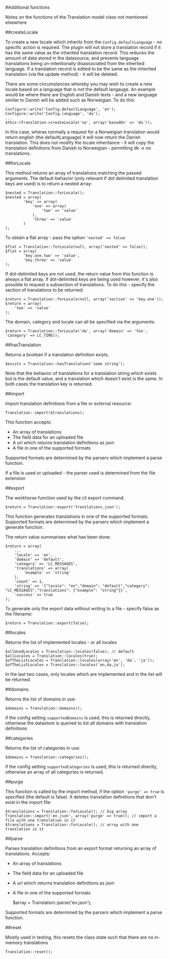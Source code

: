 #Additional functions

Notes on the functions of the Translation model class not mentioned elsewhere

##createLocale

To create a new locale which inherits from the  `Config.defaultLanguage` - no specific action is required.
The plugin will not store a translation record if it has the same value as the inherited translation record.
This reduces the amount of data stored in the datasource, and prevents language translations being un-intentionally
disassociated from the inherited language. If a translation record is edited to be the same as the inherited
translation (via the update method) - it will be deleted.

There are some circumstances whereby you may wish to create a new locale based on a language that is _not_
the default langauge. An example would be where there are English and Danish texts - and a new language
similar to Danish will be added such as Norweigian. To do this:

	Configure::write('Config.defaultLanguage', 'en');
	Configure::write('Config.language', 'da');
	...
	$this->Translation->createLocale('no', array('basedOn' => 'da'));

In this case, wheras normally a request for a Norweigian translation would return english (the defaultLanguage)
it will now return the Danish translation. This does not modify the locale inheritance - it will copy the
translation definitions from Danish to Norweigian - permitting dk -> no translations.

##forLocale

This method returns an array of translations matching the passed arguments. The default behavior
(only relevant if dot delimited translation keys are used) is to return a nested array:

	$nested = Translation::forLocale();
	$nested = array(
			'key' => array(
				'one' => array(
					'two' => 'value'
				),
				'three' => 'value'
			)
	);

To obtain a flat array - pass the option `'nested' => false`:

	$flat = Translation::forLocale(null, array('nested' => false));
	$flat = array(
			'key.one.two' => 'value',
			'key.three' => 'value'
	);

If dot-delimited keys are not used, the return value from this function is always a flat array.
If dot-delimited keys are being used however, it's also possible to request a subsection of
translations. To do this - specify the section of translations to be returned:

	$return = Translation::forLocale(null, array('section' => 'key.one'));
	$return = array(
		'two' => 'value'
	);

The domain, category and locale can all be specified via the arguments:

	$return = Translation::forLocale('da', array('domain' => 'foo', 'category' => LC_TIME));

##hasTranslation

Returns a boolean if a translation definition exists.

	$exists = Translation::hasTranslation('some string');

Note that the behavior of translations for a translation string which exists but is the default
value, and a translation which doesn't exist is the same. In both cases the translation key
is returned.

##import

Import translation definitions from a file or external resource:

	Translation::import($translations);

This function accepts:

 * An array of translations
 * The field data for an uploaded file
 * A url which returns translation definitions as json
 * A file in one of the supported formats

Supported formats are determined by the parsers which implement a parse function.

If a file is used or uploaded - the parser used is determined from the file extension

##export

The workhorse function used by the cli export command.

	$return = Translation::export('translations.json');

This function generates translations in one of the supported formats. Supported formats are
determined by the parsers which implement a generate function.

The return value summarises what has been done:

	$return = array(
		...
		'locale' => 'en',
		'domain' => 'default',
		'category' => 'LC_MESSAGES',
		'translations' => array(
			'example' => 'string'
		),
		'count' => 1,
		'string' => '{"locale": "en","domain": "default","category": "LC_MESSAGES","translations": {"example": "string"}}',
		'success' => true
	);

To generate only the export data without writing to a file - specify false as the filename:

	$return = Translation::export(false);

##locales

Returns the list of implemented locales - or all locales

	$allUsedLocales = Translation::locales(false); // default
	$allLocales = Translation::locales(true);
	$ofTheListLocales = Translation::locales(array('en', 'da', 'ja'));
	$ofTheListLocales = Translation::locales('en,da,ja');

In the last two cases, only locales which are implemented and in the list will be returned.

##domains

Returns the list of domains in use:

	$domains = Translation::domains();

if the config setting `supportedDomains` is used, this is returned directly, otheriwse the
datastore is queried to list all domains with translation definitions

##categories

Returns the list of categories in use:

	$domains = Translation::categories();

if the config setting `supportedCategories` is used, this is returned directly, otherwise an array
of all categories is returned.

##purge

This function is called by the import method, if the option `'purge' => true` is specified (the
default is false). It deletes translation definitions that don't exist in the import file:

	$translations = Translation::forLocale(); // big array
	Translation::import('en.json', array('purge' => true)); // import a file with one translation in it
	$translations = Translation::forLocale(); // array with one translation in it

##parse

Parses translation definitions from an export format returning an array of translations. Accepts:

 * An array of translations
 * The field data for an uploaded file
 * A url which returns translation definitions as json
 * A file in one of the supported formats

	$array = Translation::parse('en.json');

Supported formats are determined by the parsers which implement a parse function.

##reset

Mostly used in testing, this resets the class state such that there are no in-memory translations

	Translation::reset();
